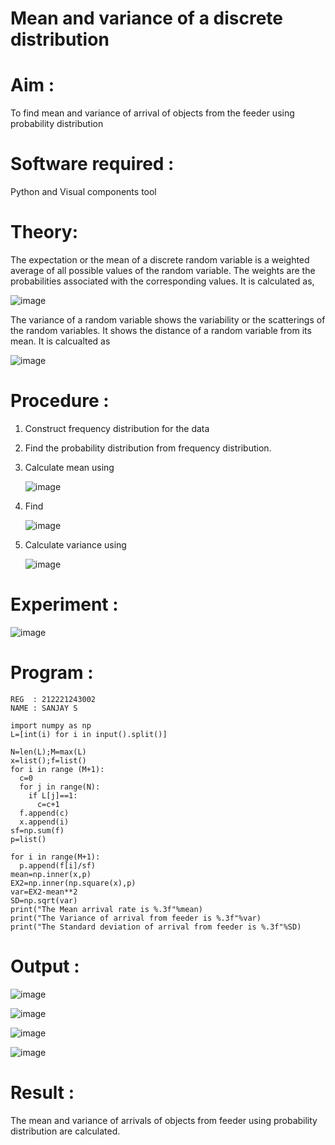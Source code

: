#  Mean and variance of a discrete  distribution


# Aim : 

To find mean and variance of arrival of objects from the feeder using probability distribution


# Software required :  

Python and Visual components tool

# Theory:

The expectation or the mean of a discrete random variable is a weighted average of all possible
values of the random variable. The weights are the probabilities associated with the corresponding values. 
It is calculated as,

![image](https://user-images.githubusercontent.com/103921593/192938463-e34177f4-f188-48a0-bda2-8f6d1d660ed2.png)

The variance of a random variable shows the variability or the scatterings of the random variables.
It shows the distance of a random variable from its mean. It is calcualted as

![image](https://user-images.githubusercontent.com/103921593/192938695-99fedc01-34d5-4d36-84df-5880e766ed0c.png)


# Procedure :

1. Construct frequency distribution for the data

2. Find the  probability distribution from frequency distribution.

3. Calculate mean using 
   
   ![image](https://user-images.githubusercontent.com/103921593/192940431-03b81777-c54d-4286-b4f4-82dfe7666b4c.png)

4. Find  
   
      ![image](https://user-images.githubusercontent.com/103921593/192940255-2d9dd746-6875-4a6d-877b-6da6cdb96ab1.png)

5.  Calculate variance using 
  
      ![image](https://user-images.githubusercontent.com/103921593/192942852-913550a9-fabe-4a55-b956-0487b18bbd97.png)


# Experiment :

![image](https://user-images.githubusercontent.com/103921593/229993174-5b67e57e-3e01-4ac4-9f83-410a932b22bf.png)

# Program :
```
REG  : 212221243002
NAME : SANJAY S
```
```
import numpy as np
L=[int(i) for i in input().split()]

N=len(L);M=max(L)
x=list();f=list()
for i in range (M+1):
  c=0
  for j in range(N):
    if L[j]==1:
      c=c+1
  f.append(c)
  x.append(i)
sf=np.sum(f)
p=list()  

for i in range(M+1):
  p.append(f[i]/sf)
mean=np.inner(x,p)
EX2=np.inner(np.square(x),p)
var=EX2-mean**2
SD=np.sqrt(var)
print("The Mean arrival rate is %.3f"%mean)
print("The Variance of arrival from feeder is %.3f"%var)
print("The Standard deviation of arrival from feeder is %.3f"%SD)

```

# Output : 

![image](https://user-images.githubusercontent.com/115128955/230256523-96e5e85a-e139-4113-b6c4-0d6a4a5b9590.png)

![image](https://user-images.githubusercontent.com/115128955/230256656-ebb24298-3957-4f1b-9a23-6cd390ae7a0a.png)

![image](https://user-images.githubusercontent.com/115128955/230256902-40364ac8-6e61-4f31-bc09-12182f394e87.png)

![image](https://user-images.githubusercontent.com/115128955/230256945-18d8d242-fe9a-4e93-86d8-45d57b26fe7a.png)

# Result :

The mean and variance of arrivals of objects from feeder using probability distribution are calculated.

